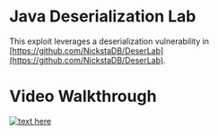 # Java Deserialization Lab

This exploit leverages a deserialization vulnerability in [https://github.com/NickstaDB/DeserLab](https://github.com/NickstaDB/DeserLab). 

# Video Walkthrough

[![text here](https://img.youtube.com/vi/9KlyLThCghU/0.jpg)](https://www.youtube.com/watch?v=9KlyLThCghU)
